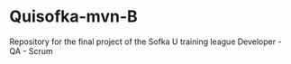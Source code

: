 # Quisofka-mvn-B
Repository for the final project of the Sofka U training league Developer - QA - Scrum
